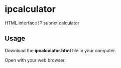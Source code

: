 # ipcalculator
HTML interface IP subnet calculator

## Usage
Download the **ipcalculator.html** file in your computer.

Open with your web browser.
